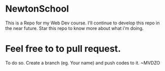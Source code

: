 # NewtonSchool
This is a Repo for my Web Dev course. I'll continue to develop this repo in the near future. Star this repo to know more about what i'm doing.
# Feel free to to pull request.
To do so. Create a branch (eg. Your name) and push codes to it.
~MVDZO
